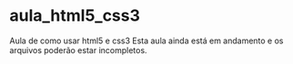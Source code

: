 # aula_html5_css3
Aula de como usar html5 e css3
Esta aula ainda está em andamento e os arquivos poderão estar incompletos.